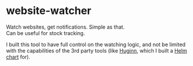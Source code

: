 # website-watcher

Watch websites, get notifications. Simple as that.  
Can be useful for stock tracking.

I built this tool to have full control on the watching logic,
and not be limited with the capabilities of the 3rd party tools 
(like [Huginn](https://github.com/huginn/huginn), 
which I built a [Helm chart](https://artifacthub.io/packages/helm/utkuozdemir/huginn) for).
